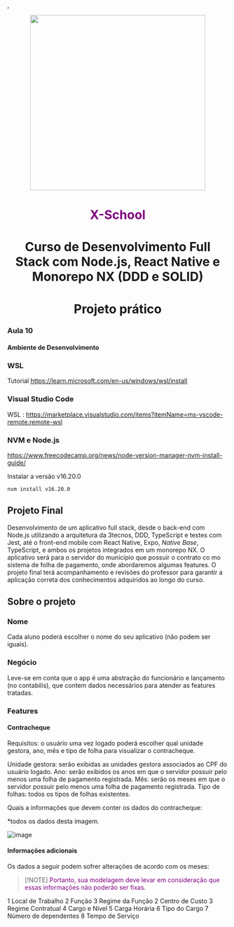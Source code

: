 ,<p align="center">
<a href="#">
<img width="400" src="https://github.com/3Tecnos-Development/mono/assets/5139981/ec6daa7c-9107-46ae-9389-1e20e93cca39">
</a>

</p>
<h1 align="center" style="color:purple">X-School</h1>

<h1 align="center">Curso de Desenvolvimento Full Stack com Node.js, React Native e Monorepo NX (DDD e SOLID)</h1>

<h1 align="center">Projeto prático</h1>

### Aula 10

#### Ambiente de Desenvolvimento

### WSL

Tutorial https://learn.microsoft.com/en-us/windows/wsl/install

### Visual Studio Code

WSL : https://marketplace.visualstudio.com/items?itemName=ms-vscode-remote.remote-wsl

### NVM e Node.js

https://www.freecodecamp.org/news/node-version-manager-nvm-install-guide/

Instalar a versão v16.20.0

`nvm install v16.20.0`

## Projeto Final

Desenvolvimento de um aplicativo full stack, desde o back-end com Node.js utilizando a arquitetura da 3tecnos, DDD, TypeScript e testes com Jest, até o front-end mobile com React Native, Expo, _Native Base_, TypeScript, e ambos os projetos integrados em um monorepo NX. O aplicativo será para o servidor do município que possuir o contrato co mo sistema de folha de pagamento, onde abordaremos algumas features. O projeto final terá acompanhamento e revisões do professor para garantir a aplicação correta dos conhecimentos adquiridos ao longo do curso.

## Sobre o projeto

### Nome

Cada aluno poderá escolher o nome do seu aplicativo (não podem ser iguais).

### Negócio

Leve-se em conta que o app é uma abstração do funcionário e lançamento (no contabilis), que contem dados necessários para atender as features tratadas.

### Features

#### Contracheque

Requisitos: o usuário uma vez logado poderá escolher qual unidade gestora, ano, mês e tipo de folha para visualizar o contracheque.

Unidade gestora: serão exibidas as unidades gestora associados ao CPF do usuário logado.
Ano: serão exibidos os anos em que o servidor possuir pelo menos uma folha de pagamento registrada.
Mês: serão os meses em que o servidor possuir pelo menos uma folha de pagamento registrada.
Tipo de folhas: todos os tipos de folhas existentes.

Quais a informações que devem conter os dados do contracheque:

\*todos os dados desta imagem.

![image](https://github.com/phsantos/x-school/assets/5139981/2f23717d-ab5e-485d-92d4-cab5bfdf542b)

#### Informações adicionais

Os dados a seguir podem sofrer alterações de acordo com os meses:

> [!NOTE] <span style="color:purple"> Portanto, sua modelagem deve levar em consideração que essas informações não poderão ser fixas.

1 Local de Trabalho
2 Função
3 Regime da Função
2 Centro de Custo
3 Regime Contratual
4 Cargo e Nível
5 Carga Horária
6 Tipo do Cargo
7 Número de dependentes
8 Tempo de Serviço
